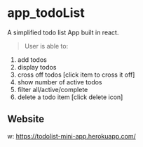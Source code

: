 # app_todoList

A simplified todo list App built in react.

> User is able to:

1. add todos
2. display todos
3. cross off todos [click item to cross it off]
4. show number of active todos
5. filter all/active/complete
6. delete a todo item [click delete icon]


## Website

w: https://todolist-mini-app.herokuapp.com/
